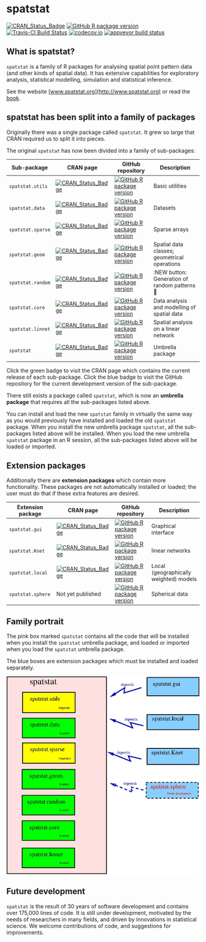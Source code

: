 spatstat
========

[![CRAN_Status_Badge](http://www.r-pkg.org/badges/version/spatstat)](http://cran.r-project.org/web/packages/spatstat)
[![GitHub R package version](https://img.shields.io/github/r-package/v/spatstat/spatstat)](https://github.com/spatstat/spatstat)
[![Travis-CI Build Status](https://travis-ci.org/spatstat/spatstat.png?branch=master)](https://travis-ci.org/spatstat/spatstat)
[![codecov.io](https://codecov.io/github/spatstat/spatstat/coverage.svg)](https://codecov.io/github/spatstat/spatstat?branch=covr)
[![appveyor build status](https://ci.appveyor.com/api/projects/status/github/spatstat/spatstat)](https://ci.appveyor.com/api/projects/status/github/spatstat/spatstat)

## What is spatstat?

`spatstat` is a family of R packages for analysing 
spatial point pattern data (and other kinds of spatial data).
It has extensive capabilities for exploratory analysis,
statistical modelling, simulation and statistical inference.

See the website [www.spatstat.org](http://www.spatstat.org)
or read the [book](http://book.spatstat.org).

## spatstat has been split into a family of packages

Originally there was a single package called `spatstat`.
It grew so large that CRAN required us to split it into pieces.

The original `spatstat` has now been divided into a family of sub-packages:

| Sub-package | CRAN page | GitHub repository | Description |
| ----------  | --------- | ----------------- | ----------  |
| `spatstat.utils` | [![CRAN_Status_Badge](http://www.r-pkg.org/badges/version/spatstat.utils)](http://cran.r-project.org/web/packages/spatstat.utils) | [![GitHub R package version](https://img.shields.io/github/r-package/v/spatstat/spatstat.utils)](https://github.com/spatstat/spatstat.utils) | Basic utilities |
| `spatstat.data` | [![CRAN_Status_Badge](http://www.r-pkg.org/badges/version/spatstat.data)](http://cran.r-project.org/web/packages/spatstat.data) | [![GitHub R package version](https://img.shields.io/github/r-package/v/spatstat/spatstat.data)](https://github.com/spatstat/spatstat.data) | Datasets |
| `spatstat.sparse` | [![CRAN_Status_Badge](http://www.r-pkg.org/badges/version/spatstat.sparse)](http://cran.r-project.org/web/packages/spatstat.sparse) | [![GitHub R package version](https://img.shields.io/github/r-package/v/spatstat/spatstat.sparse)](https://github.com/spatstat/spatstat.sparse) | Sparse arrays |
| `spatstat.geom` | [![CRAN_Status_Badge](http://www.r-pkg.org/badges/version/spatstat.geom)](http://cran.r-project.org/web/packages/spatstat.geom) | [![GitHub R package version](https://img.shields.io/github/r-package/v/spatstat/spatstat.geom)](https://github.com/spatstat/spatstat.geom) | Spatial data classes; geometrical operations |
| `spatstat.random` | [![CRAN_Status_Badge](http://www.r-pkg.org/badges/version/spatstat.random)](http://cran.r-project.org/web/packages/spatstat.random) | [![GitHub R package version](https://img.shields.io/github/r-package/v/spatstat/spatstat.random)](https://github.com/spatstat/spatstat.random) |  :NEW button: Generation of random patterns :kangaroo:  |
| `spatstat.core` | [![CRAN_Status_Badge](http://www.r-pkg.org/badges/version/spatstat.core)](http://cran.r-project.org/web/packages/spatstat.core) | [![GitHub R package version](https://img.shields.io/github/r-package/v/spatstat/spatstat.core)](https://github.com/spatstat/spatstat.core) | Data analysis and modelling of spatial data |
| `spatstat.linnet` | [![CRAN_Status_Badge](http://www.r-pkg.org/badges/version/spatstat.linnet)](http://cran.r-project.org/web/packages/spatstat.linnet) | [![GitHub R package version](https://img.shields.io/github/r-package/v/spatstat/spatstat.linnet)](https://github.com/spatstat/spatstat.linnet) | Spatial analysis on a linear network |
| `spatstat` | [![CRAN_Status_Badge](http://www.r-pkg.org/badges/version/spatstat)](http://cran.r-project.org/web/packages/spatstat) | [![GitHub R package version](https://img.shields.io/github/r-package/v/spatstat/spatstat)](https://github.com/spatstat/spatstat) | Umbrella package |

Click the green badge to visit the CRAN page which contains the current
release of each sub-package. Click the blue badge to visit the GitHub repository
for the current development version of the sub-package. 

There still exists a package called `spatstat`, which is now an
**umbrella package** that requires all the sub-packages listed above.

You can install and load the new `spatstat` family in virtually the
same way as you would previously have installed and loaded the old `spatstat` package.
When you install the new umbrella package `spatstat`, all the sub-packages listed above will
be installed. When you load the new umbrella `spatstat` package in an R session,
all the sub-packages listed above will be loaded or imported.

## Extension packages

Additionally there are **extension packages** which contain more
functionality. These packages are not automatically installed or loaded;
the user must do that if these extra features are desired.

| Extension package | CRAN page | GitHub repository | Description |
| ----------------  | --------- | ----------------- | ----------  |
| `spatstat.gui` | [![CRAN_Status_Badge](http://www.r-pkg.org/badges/version/spatstat.gui)](http://cran.r-project.org/web/packages/spatstat.gui)  | [![GitHub R package version](https://img.shields.io/github/r-package/v/spatstat/spatstat.gui)](https://github.com/spatstat/spatstat.gui) | Graphical interface |
| `spatstat.Knet` | [![CRAN_Status_Badge](http://www.r-pkg.org/badges/version/spatstat.Knet)](http://cran.r-project.org/web/packages/spatstat.Knet) | [![GitHub R package version](https://img.shields.io/github/r-package/v/spatstat/spatstat.Knet)](https://github.com/spatstat/spatstat.Knet) | linear networks |
| `spatstat.local` | [![CRAN_Status_Badge](http://www.r-pkg.org/badges/version/spatstat.local)](http://cran.r-project.org/web/packages/spatstat.local) | [![GitHub R package version](https://img.shields.io/github/r-package/v/baddstats/spatstat.local)](https://github.com/baddstats/spatstat.local) | Local (geographically weighted) models |
| `spatstat.sphere` | Not yet published | [![GitHub R package version](https://img.shields.io/github/r-package/v/spatstat/spatstat.sphere)](https://github.com/spatstat/spatstat.sphere) | Spherical data |

## Family portrait 

The pink box marked `spatstat` contains all the code that will be
installed when you install the `spatstat` umbrella package, and loaded
or imported when you load the `spatstat` umbrella package.

The blue boxes are extension packages which must be installed and loaded
separately.

![Spatstat pieces](RepoStuff/newnewspatstat.jpg)

## Future development

`spatstat` is the result of 30 years of software development
and contains over 175,000 lines of code.
It is still under
development, motivated by the needs of researchers in many fields,
and driven by innovations in statistical science.
We welcome contributions of code, and suggestions
for improvements.
